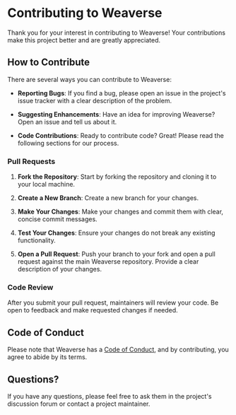# Contributing to Weaverse

Thank you for your interest in contributing to Weaverse! Your contributions make this project better and are greatly
appreciated.

## How to Contribute

There are several ways you can contribute to Weaverse:

- **Reporting Bugs**: If you find a bug, please open an issue in the project's issue tracker with a clear description of
  the problem.

- **Suggesting Enhancements**: Have an idea for improving Weaverse? Open an issue and tell us about it.

- **Code Contributions**: Ready to contribute code? Great! Please read the following sections for our process.

### Pull Requests

1. **Fork the Repository**: Start by forking the repository and cloning it to your local machine.

2. **Create a New Branch**: Create a new branch for your changes.

3. **Make Your Changes**: Make your changes and commit them with clear, concise commit messages.

4. **Test Your Changes**: Ensure your changes do not break any existing functionality.

5. **Open a Pull Request**: Push your branch to your fork and open a pull request against the main Weaverse repository.
   Provide a clear description of your changes.

### Code Review

After you submit your pull request, maintainers will review your code. Be open to feedback and make requested changes if
needed.

## Code of Conduct

Please note that Weaverse has a [Code of Conduct](https://github.com/Weaverse/weaverse/blob/main/CODE_OF_CONDUCT.md),
and by contributing, you agree to abide by
its terms.

## Questions?

If you have any questions, please feel free to ask them in the project's discussion forum or contact a project
maintainer.
